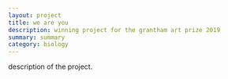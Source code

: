 ```yaml
---
layout: project
title: we are you
description: winning project for the grantham art prize 2019
summary: summary
category: biology
---
```


description of the project.